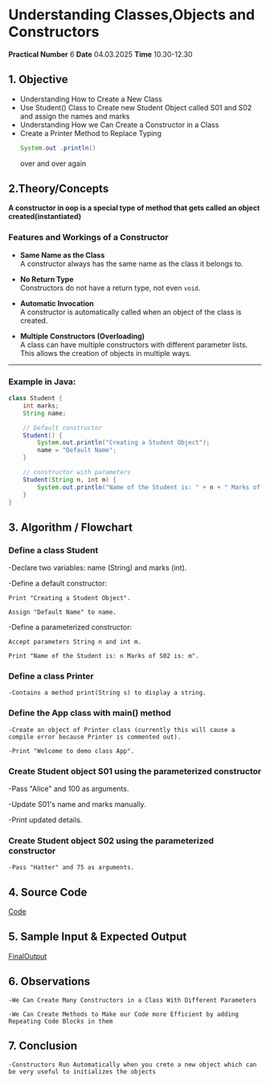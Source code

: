 # Understanding Classes,Objects and Constructors
**Practical Number** 6
**Date** 04.03.2025
**Time** 10.30-12.30

## 1. Objective
- Understanding How to Create a New Class
- Use Student() Class to Create new Student Object called S01 and S02 and assign the names and marks
- Understanding How we Can Create a Constructor in a Class
- Create a Printer Method to Replace Typing 
    ```java
    System.out .println()
    ``` 
  over and over again

## 2.Theory/Concepts

**A constructor in oop is a special type of method that gets called an object created(instantiated)**

### Features and Workings of a Constructor

- **Same Name as the Class**  
  A constructor always has the same name as the class it belongs to.

- **No Return Type**  
  Constructors do not have a return type, not even `void`.

- **Automatic Invocation**  
  A constructor is automatically called when an object of the class is created.

- **Multiple Constructors (Overloading)**  
  A class can have multiple constructors with different parameter lists. This allows the creation of objects in multiple ways.

---

### Example in Java:

```java
class Student {
    int marks;
    String name;

    // Default constructor
    Student() {
        System.out.println("Creating a Student Object");
        name = "Default Name";
    }

    // constructor with parameters
    Student(String n, int m) {
        System.out.println("Name of the Student is: " + n + " Marks of S02 is: " + m);
    }
}
```
## 3. Algorithm / Flowchart 
    
### Define a class Student

-Declare two variables: name (String) and marks (int).

-Define a default constructor:

    Print "Creating a Student Object".

    Assign "Default Name" to name.

-Define a parameterized constructor:

    Accept parameters String n and int m.

    Print "Name of the Student is: n Marks of S02 is: m".

### Define a class Printer

    -Contains a method print(String s) to display a string.

### Define the App class with main() method

    -Create an object of Printer class (currently this will cause a compile error because Printer is commented out).

    -Print "Welcome to demo class App".

### Create Student object S01 using the parameterized constructor

-Pass "Alice" and 100 as arguments.

-Update S01's name and marks manually.

-Print updated details.

### Create Student object S02 using the parameterized constructor

    -Pass "Hatter" and 75 as arguments.

## 4. Source Code

[Code]([https://github.com/Naveen-nm27/IT1214_Practicals/tree/main/%236/S06](https://github.com/Naveen-nm27/IT1214_Practicals/blob/main/%236/S06/IT1214_App.java))


## 5. Sample Input & Expected Output

[FinalOutput](https://github.com/Naveen-nm27/IT1214_Practicals/tree/main/%236/Output)

## 6. Observations 
    
    -We Can Create Many Constructors in a Class With Different Parameters 

    -We Can Create Methods to Make our Code more Efficient by adding Repeating Code Blocks in them 


## 7. Conclusion

    -Constructors Run Automatically when you crete a new object which can be very useful to initializes the objects
